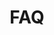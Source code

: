 ---
slug: "/post57"
title: "FAQ"
metaTitle: "Syntax Highlighting is the meta title tag for this page"
metaDescription: "This is the meta description for this page"
---